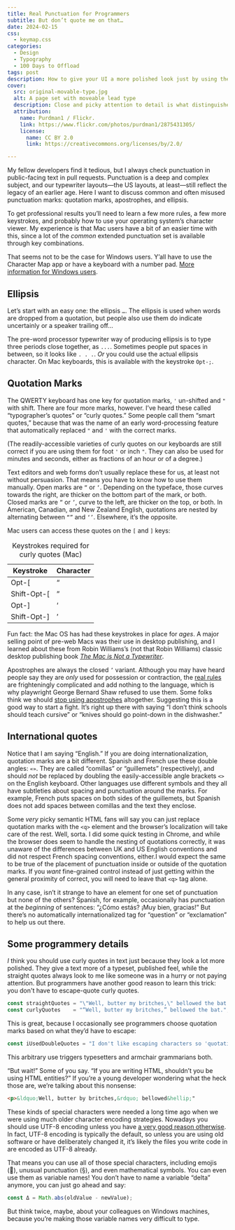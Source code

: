 ```yaml
---
title: Real Punctuation for Programmers
subtitle: But don’t quote me on that…
date: 2024-02-15
css:
  - keymap.css
categories:
  - Design
  - Typography
  - 100 Days to Offload
tags: post
description: How to give your UI a more polished look just by using the correct punctuation.
cover:
  src: original-movable-type.jpg
  alt: A page set with moveable lead type
  description: Close and picky attention to detail is what distinguishes professional typesetting from mere typing.
  attribution:
    name: Purdman1 / Flickr.
    link: https://www.flickr.com/photos/purdman1/2875431305/
    license:
      name: CC BY 2.0
      link: https://creativecommons.org/licenses/by/2.0/

---
```


My fellow developers find it tedious, but I always check punctuation in public-facing text in pull requests. Punctuation is a deep and complex subject, and our typewriter layouts—the US layouts, at least—still reflect the legacy of an earlier age. Here I want to discuss common and often misused punctuation marks: quotation marks, apostrophes, and ellipsis.

To get professional results you’ll need to learn a few more rules, a few more keystrokes, and probably how to use your operating system’s character viewer. My experience is that Mac users have a bit of an easier time with this, since a lot of the _common_ extended punctuation set is available through key combinations.

That seems not to be the case for Windows users. Y’all have to use the Character Map app or have a keyboard with a number pad. [More information for Windows users](https://support.microsoft.com/en-us/office/insert-ascii-or-unicode-latin-based-symbols-and-characters-d13f58d3-7bcb-44a7-a4d5-972ee12e50e0).

## Ellipsis

Let’s start with an easy one: the ellipsis `…`. The ellipsis is used when words are dropped from a quotation, but people also use them do indicate uncertainly or a speaker trailing off…

The pre-word processor typewriter way of producing ellipsis is to type three periods close together, as `...`. Sometimes people put spaces in between, so it looks like `. . .`. _Or_ you could use the actual ellipsis character. On Mac keyboards, this is available with the keystroke `Opt-;`.

## Quotation Marks

The QWERTY keyboard has one key for quotation marks, `'` un-shifted and `"` with shift. There are four more marks, however. I’ve heard these called “typographer’s quotes” or “curly quotes.” Some people call them “smart quotes,” because that was the name of an early word-processing feature that automatically replaced `"` and `'` with the correct marks.

(The readily-accessible varieties of curly quotes on our keyboards are still correct if you are using them for foot `'` or inch `"`. They can also be used for minutes and seconds, either as fractions of an hour or of a degree.)

Text editors and web forms don’t usually replace these for us, at least not without persuasion. That means you have to know how to use them manually. Open marks are `“` or `‘`. Depending on the typeface, those curves towards the right, are thicker on the bottom part of the mark, or both. Closed marks are `”` or `’`, curve to the left, are thicker on the top, or both. In American, Canadian, and New Zealand English, quotations are nested by alternating between `“”` and `‘’`. Elsewhere, it’s the opposite.

Mac users can access these quotes on the `[` and `]` keys:

<table class="keymap">
  <caption>Keystrokes required for curly quotes (Mac)</caption>
  <thead>
    <tr>
      <th>Keystroke</th>
      <th>Character</th>
    </tr>
  </thead>
  <tbody>
    <tr>
      <td>Opt-[</td>
      <td>“</td>
    </tr>
    <tr>
      <td>Shift-Opt-[</td>
      <td>”</td>
    </tr>
    <tr>
      <td>Opt-]</td>
      <td>‘</td>
    </tr>
    <tr>
      <td>Shift-Opt-]</td>
      <td>’</td>
    </tr>
  </tbody>
</table>

Fun fact: the Mac OS has had these keystrokes in place for _ages_. A major selling point of pre-web Macs was their use in desktop publishing, and I learned about these from Robin Williams’s (not that Robin Williams) classic desktop publishing book [_The Mac is Not a Typewriter_](https://openlibrary.org/works/OL3502195W/The_Mac_is_not_a_typewriter?edition=key%3A/books/OL8416336M).

Apostrophes are always the closed `’` variant. Although you may have heard people say they are _only_ used for possession or contraction, the [real rules](https://en.wikipedia.org/wiki/Apostrophe#Usage_in_English) are frighteningly complicated and add nothing to the language, which is why playwright George Bernard Shaw refused to use them. Some folks think we should [stop using apostrophes](https://slate.com/human-interest/2013/09/the-apostrophe-why-the-punctuation-is-unnecessary-confusing-and-condescending.html) altogether. Suggesting this is a good way to start a fight. It’s right up there with saying “I don’t think schools should teach cursive” or “knives should go point-down in the dishwasher.”

## International quotes

Notice that I am saying “English.” If you are doing internationalization, quotation marks are a bit different. Spanish and French use these double angles: `«»`. They are called “comillas” or “guillemets” (respectively), and should _not_ be replaced by doubling the easily-accessible angle brackets `<>` on the English keyboard. Other languages use different symbols and they all have subtleties about spacing and punctuation around the marks. For example, French puts spaces on both sides of the guillemets, but Spanish does not add spaces between comillas and the text they enclose.

Some _very_ picky semantic HTML fans will say you can just replace quotation marks with the `<q>` element and the browser’s localization will take care of the rest. Well, sorta. I did some quick testing in Chrome, and while the browser does seem to handle the nesting of quotations correctly, it was unaware of the differences between UK and US English conventions and did not respect French spacing conventions, either.I would expect the same to be true of the placement of punctuation inside or outside of the quotation marks. If you _want_ fine-grained control instead of just getting within the general proximity of correct, you will need to leave that `<q>` tag alone.

In any case, isn’t it strange to have an element for one set of punctuation but none of the others? Spanish, for example, occasionally has punctuation at the _beginning_ of sentences: “¿Cómo estás? ¡Muy bien, gracias!” But there’s no automatically internationalized tag for “question” or “exclamation” to help us out there.

## Some programmery details

_I_ think you should use curly quotes in text just because they look a lot more polished. They give a text more of a typeset, published feel, while the straight quotes always look to me like someone was in a hurry or not paying attention. But programmers have another good reason to learn this trick: you don't have to escape-quote curly quotes.

```js
const straightQuotes = "\"Well, butter my britches,\" bellowed the bat.";
const curlyQuotes    = "“Well, butter my britches,” bellowed the bat.";
```

This is great, because I occasionally see programmers choose quotation marks based on what they’d have to escape:

```js
const iUsedDoubleQuotes = "I don't like escaping characters so 'quotations get single quotes' now."
```

This arbitrary use triggers typesetters and armchair grammarians both.

“But wait!” Some of you say. “If you are writing HTML, shouldn’t you be using HTML entities?” If you’re a young developer wondering what the heck those are, we’re talking about this nonsense:

```html
<p>&ldquo;Well, butter by britches,&rdquo; bellowed&hellip;"
```

These kinds of special characters were needed a long time ago when we were using much older character encoding strategies. Nowadays you should use UTF-8 encoding unless you have [a very good reason otherwise](https://www.w3.org/International/questions/qa-choosing-encodings#nutshell). In fact, UTF-8 encoding is typically the default, so unless you are using old software or have deliberately changed it, it’s likely the files you write code in are encoded as UTF-8 already.

That means you can use all of those special characters, including emojis (🤢), unusual punctuation (§), and even mathematical symbols. You can even use them as variable names! You don’t have to name a variable “delta” anymore, you can just go ahead and say:

```js
const Δ = Math.abs(oldValue - newValue);
```

But think twice, maybe, about your colleagues on Windows machines, because you’re making those variable names very difficult to type.

